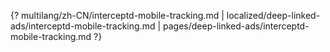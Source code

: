 {? multilang/zh-CN/interceptd-mobile-tracking.md | localized/deep-linked-ads/interceptd-mobile-tracking.md | pages/deep-linked-ads/interceptd-mobile-tracking.md ?}
